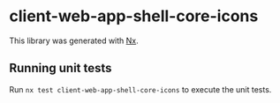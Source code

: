 # client-web-app-shell-core-icons

This library was generated with [Nx](https://nx.dev).

## Running unit tests

Run `nx test client-web-app-shell-core-icons` to execute the unit tests.
